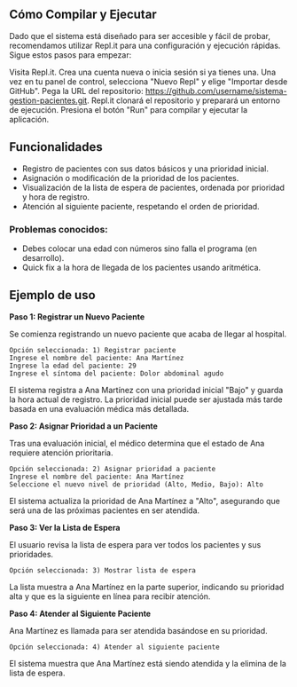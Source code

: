 ## Cómo Compilar y Ejecutar
Dado que el sistema está diseñado para ser accesible y fácil de probar, recomendamos utilizar Repl.it para una configuración y ejecución rápidas. Sigue estos pasos para empezar:

Visita Repl.it.
Crea una cuenta nueva o inicia sesión si ya tienes una.
Una vez en tu panel de control, selecciona "Nuevo Repl" y elige "Importar desde GitHub".
Pega la URL del repositorio: https://github.com/username/sistema-gestion-pacientes.git.
Repl.it clonará el repositorio y preparará un entorno de ejecución.
Presiona el botón "Run" para compilar y ejecutar la aplicación.

## Funcionalidades

- Registro de pacientes con sus datos básicos y una prioridad inicial.
- Asignación o modificación de la prioridad de los pacientes.
- Visualización de la lista de espera de pacientes, ordenada por prioridad y hora de registro.
- Atención al siguiente paciente, respetando el orden de prioridad.

### Problemas conocidos:

- Debes colocar una edad con números sino falla el programa (en desarrollo).
- Quick fix a la hora de llegada de los pacientes usando aritmética. 


## Ejemplo de uso

**Paso 1: Registrar un Nuevo Paciente**

Se comienza registrando un nuevo paciente que acaba de llegar al hospital.

```
Opción seleccionada: 1) Registrar paciente
Ingrese el nombre del paciente: Ana Martínez
Ingrese la edad del paciente: 29
Ingrese el síntoma del paciente: Dolor abdominal agudo
```

El sistema registra a Ana Martínez con una prioridad inicial "Bajo" y guarda la hora actual de registro. La prioridad inicial puede ser ajustada más tarde basada en una evaluación médica más detallada.

**Paso 2: Asignar Prioridad a un Paciente**

Tras una evaluación inicial, el médico determina que el estado de Ana requiere atención prioritaria.

```
Opción seleccionada: 2) Asignar prioridad a paciente
Ingrese el nombre del paciente: Ana Martínez
Seleccione el nuevo nivel de prioridad (Alto, Medio, Bajo): Alto
```

El sistema actualiza la prioridad de Ana Martínez a "Alto", asegurando que será una de las próximas pacientes en ser atendida.

**Paso 3: Ver la Lista de Espera**

El usuario revisa la lista de espera para ver todos los pacientes y sus prioridades.

```
Opción seleccionada: 3) Mostrar lista de espera
```

La lista muestra a Ana Martínez en la parte superior, indicando su prioridad alta y que es la siguiente en línea para recibir atención.

**Paso 4: Atender al Siguiente Paciente**

Ana Martínez es llamada para ser atendida basándose en su prioridad.

```
Opción seleccionada: 4) Atender al siguiente paciente
```

El sistema muestra que Ana Martínez está siendo atendida y la elimina de la lista de espera.
